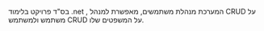 בס"ד
פרויקט בלימוד .net  , המערכת מנהלת משתמשים, מאפשרת למנהל CRUD על משתמש ולמשתמש CRUD על המשפטים שלו.
